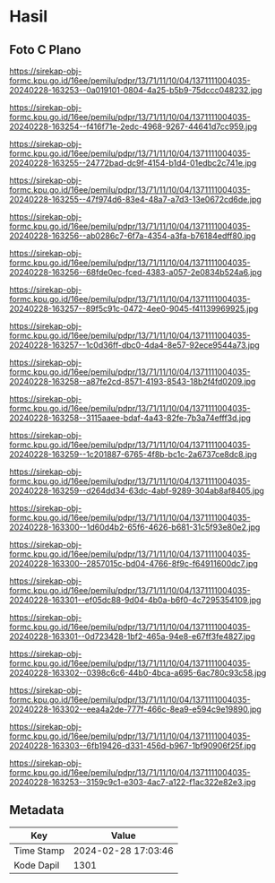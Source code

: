 # Hasil

## Foto C Plano

https://sirekap-obj-formc.kpu.go.id/16ee/pemilu/pdpr/13/71/11/10/04/1371111004035-20240228-163253--0a019101-0804-4a25-b5b9-75dccc048232.jpg

https://sirekap-obj-formc.kpu.go.id/16ee/pemilu/pdpr/13/71/11/10/04/1371111004035-20240228-163254--f416f71e-2edc-4968-9267-44641d7cc959.jpg

https://sirekap-obj-formc.kpu.go.id/16ee/pemilu/pdpr/13/71/11/10/04/1371111004035-20240228-163255--24772bad-dc9f-4154-b1d4-01edbc2c741e.jpg

https://sirekap-obj-formc.kpu.go.id/16ee/pemilu/pdpr/13/71/11/10/04/1371111004035-20240228-163255--47f974d6-83e4-48a7-a7d3-13e0672cd6de.jpg

https://sirekap-obj-formc.kpu.go.id/16ee/pemilu/pdpr/13/71/11/10/04/1371111004035-20240228-163256--ab0286c7-6f7a-4354-a3fa-b76184edff80.jpg

https://sirekap-obj-formc.kpu.go.id/16ee/pemilu/pdpr/13/71/11/10/04/1371111004035-20240228-163256--68fde0ec-fced-4383-a057-2e0834b524a6.jpg

https://sirekap-obj-formc.kpu.go.id/16ee/pemilu/pdpr/13/71/11/10/04/1371111004035-20240228-163257--89f5c91c-0472-4ee0-9045-f41139969925.jpg

https://sirekap-obj-formc.kpu.go.id/16ee/pemilu/pdpr/13/71/11/10/04/1371111004035-20240228-163257--1c0d36ff-dbc0-4da4-8e57-92ece9544a73.jpg

https://sirekap-obj-formc.kpu.go.id/16ee/pemilu/pdpr/13/71/11/10/04/1371111004035-20240228-163258--a87fe2cd-8571-4193-8543-18b2f4fd0209.jpg

https://sirekap-obj-formc.kpu.go.id/16ee/pemilu/pdpr/13/71/11/10/04/1371111004035-20240228-163258--3115aaee-bdaf-4a43-82fe-7b3a74efff3d.jpg

https://sirekap-obj-formc.kpu.go.id/16ee/pemilu/pdpr/13/71/11/10/04/1371111004035-20240228-163259--1c201887-6765-4f8b-bc1c-2a6737ce8dc8.jpg

https://sirekap-obj-formc.kpu.go.id/16ee/pemilu/pdpr/13/71/11/10/04/1371111004035-20240228-163259--d264dd34-63dc-4abf-9289-304ab8af8405.jpg

https://sirekap-obj-formc.kpu.go.id/16ee/pemilu/pdpr/13/71/11/10/04/1371111004035-20240228-163300--1d60d4b2-65f6-4626-b681-31c5f93e80e2.jpg

https://sirekap-obj-formc.kpu.go.id/16ee/pemilu/pdpr/13/71/11/10/04/1371111004035-20240228-163300--2857015c-bd04-4766-8f9c-f64911600dc7.jpg

https://sirekap-obj-formc.kpu.go.id/16ee/pemilu/pdpr/13/71/11/10/04/1371111004035-20240228-163301--ef05dc88-9d04-4b0a-b6f0-4c7295354109.jpg

https://sirekap-obj-formc.kpu.go.id/16ee/pemilu/pdpr/13/71/11/10/04/1371111004035-20240228-163301--0d723428-1bf2-465a-94e8-e67ff3fe4827.jpg

https://sirekap-obj-formc.kpu.go.id/16ee/pemilu/pdpr/13/71/11/10/04/1371111004035-20240228-163302--0398c6c6-44b0-4bca-a695-6ac780c93c58.jpg

https://sirekap-obj-formc.kpu.go.id/16ee/pemilu/pdpr/13/71/11/10/04/1371111004035-20240228-163302--eea4a2de-777f-466c-8ea9-e594c9e19890.jpg

https://sirekap-obj-formc.kpu.go.id/16ee/pemilu/pdpr/13/71/11/10/04/1371111004035-20240228-163303--6fb19426-d331-456d-b967-1bf90906f25f.jpg

https://sirekap-obj-formc.kpu.go.id/16ee/pemilu/pdpr/13/71/11/10/04/1371111004035-20240228-163253--3159c9c1-e303-4ac7-a122-f1ac322e82e3.jpg


## Metadata

| Key        | Value               |
| ---------- | ------------------- |
| Time Stamp | 2024-02-28 17:03:46 |
| Kode Dapil | 1301                |




